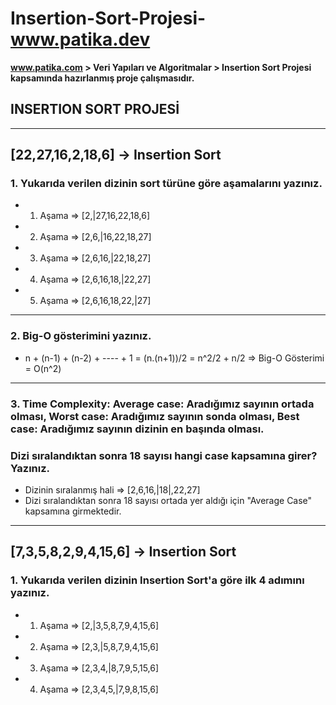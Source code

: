 # Insertion-Sort-Projesi-www.patika.dev
**www.patika.com > Veri Yapıları ve Algoritmalar > Insertion Sort Projesi kapsamında hazırlanmış proje çalışmasıdır.**
## INSERTION SORT PROJESİ
----------------------------
[22,27,16,2,18,6] -> Insertion Sort
----------------------------
### 1. Yukarıda verilen dizinin sort türüne göre aşamalarını yazınız.
- 1. Aşama => [2,|27,16,22,18,6]
- 2. Aşama => [2,6,|16,22,18,27]
- 3. Aşama => [2,6,16,|22,18,27]
- 4. Aşama => [2,6,16,18,|22,27]
- 5. Aşama => [2,6,16,18,22,|27]
----------------------------
### 2. Big-O gösterimini yazınız.
- n + (n-1) + (n-2) + ---- + 1 = (n.(n+1))/2 = n^2/2 + n/2 => Big-O Gösterimi = O(n^2)

----------------------------

### 3. Time Complexity: Average case: Aradığımız sayının ortada olması, Worst case: Aradığımız sayının sonda olması, Best case: Aradığımız sayının dizinin en başında olması.
### Dizi sıralandıktan sonra 18 sayısı hangi case kapsamına girer? Yazınız.
- Dizinin sıralanmış hali => [2,6,16,|18|,22,27]
- Dizi sıralandıktan sonra 18 sayısı ortada yer aldığı için "Average Case" kapsamına girmektedir.

----------------------------

[7,3,5,8,2,9,4,15,6] -> Insertion Sort
----------------------------
### 1. Yukarıda verilen dizinin Insertion Sort'a göre ilk 4 adımını yazınız.
- 1. Aşama => [2,|3,5,8,7,9,4,15,6]
- 2. Aşama => [2,3,|5,8,7,9,4,15,6]
- 3. Aşama => [2,3,4,|8,7,9,5,15,6]
- 4. Aşama => [2,3,4,5,|7,9,8,15,6]
